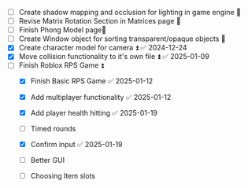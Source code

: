 - [ ] Create shadow mapping and occlusion for lighting in game engine 🔽
- [ ] Revise Matrix Rotation Section in Matrices page 🔼 
- [ ] Finish Phong Model page🔼 
- [ ] Create Window object for sorting transparent/opaque objects 🔼 
- [x] Create character model for camera ⏫ ✅ 2024-12-24
- [x] Move collision functionality to it's own file ⏫ ✅ 2025-01-09
- [ ] Finish Roblox RPS Game ⏫
	- [x] Finish Basic RPS Game ✅ 2025-01-12
	- [x] Add multiplayer functionality ✅ 2025-01-12
	- [x] Add player health hitting ✅ 2025-01-19
	- [ ] Timed rounds
	- [x] Confirm input ✅ 2025-01-19
	- [ ] Better GUI
	- [ ] Choosing Item slots

